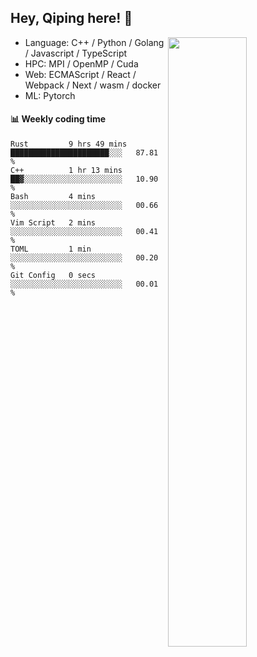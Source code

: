 

## Hey, Qiping here! :wave:

[<img align="right" width="50%" src="https://github-readme-stats.vercel.app/api?username=ppppqp&theme=dark&show_icons=true">](https://metrics.lecoq.io/ppppqp?template=classic)



-   Language: C++ / Python / Golang / Javascript / TypeScript
-   HPC: MPI / OpenMP / Cuda
-   Web: ECMAScript / React / Webpack / Next / wasm / docker
-   ML: Pytorch



#### :bar_chart: Weekly coding time

<!--START_SECTION:waka-->

```text
Rust         9 hrs 49 mins   ██████████████████████░░░   87.81 %
C++          1 hr 13 mins    ██▓░░░░░░░░░░░░░░░░░░░░░░   10.90 %
Bash         4 mins          ░░░░░░░░░░░░░░░░░░░░░░░░░   00.66 %
Vim Script   2 mins          ░░░░░░░░░░░░░░░░░░░░░░░░░   00.41 %
TOML         1 min           ░░░░░░░░░░░░░░░░░░░░░░░░░   00.20 %
Git Config   0 secs          ░░░░░░░░░░░░░░░░░░░░░░░░░   00.01 %
```

<!--END_SECTION:waka-->
